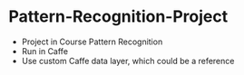 # Pattern-Recognition-Project
* Project in Course Pattern Recognition
* Run in Caffe 
* Use custom Caffe data layer, which could be a reference

